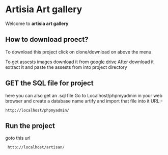 # Artisia Art gallery

Welcome to <b>artisia art gallery</b> 

## How to download proect?
To download this project click on clone/download on above the menu 

To get assests images download it from <a href="https://drive.google.com/open?id=1NhVytFoLY8HTeHaW9rneX9SsvXPXCD7N"> google drive</a> 
After download it extract it and paste the assests from into project directory

## GET the SQL file for project
here you can also get an .sql file 
Go to Localhost/phpmyadmin in your web browser 
and create a database name artify   and import that file into it 
URL:-

    http://localhost/phpmyadmin/

## Run the project 
goto this url

     http://localhost/artisan/
     
     

